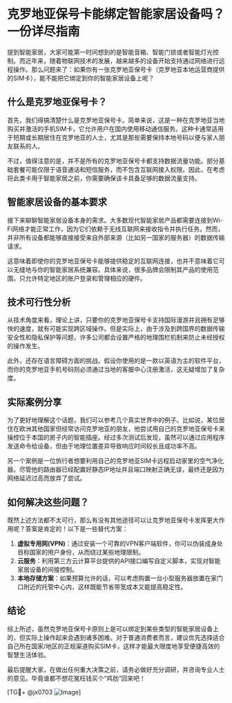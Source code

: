 # 克罗地亚保号卡能绑定智能家居设备吗？一份详尽指南

提到智能家居，大家可能第一时间想到的是智能音箱、智能门锁或者智能灯光控制。而近年来，随着物联网技术的发展，越来越多的设备开始支持通过网络进行远程操作。那么问题来了：如果你有一张克罗地亚保号卡（克罗地亚本地运营商提供的SIM卡），能不能把它绑定到你的智能家居设备上呢？

## 什么是克罗地亚保号卡？

首先，我们得搞清楚什么是克罗地亚保号卡。简单来说，这是一种在克罗地亚当地购买并激活的手机SIM卡，它允许用户在国内使用移动通信服务。这种卡通常适用于短期或长期居住在克罗地亚的人士，尤其是那些需要保持本地号码以便与家人朋友联系的人。

不过，值得注意的是，并不是所有的克罗地亚保号卡都支持数据流量功能。部分基础套餐可能仅限于语音通话和短信服务，而不包含互联网接入权限。因此，在考虑将此类卡用于智能家居之前，你需要确保该卡具备足够的数据流量支持。

## 智能家居设备的基本要求

接下来聊聊智能家居设备本身的需求。大多数现代智能家居产品都需要连接到Wi-Fi网络才能正常工作，因为它们依赖于无线互联网来接收指令并执行任务。然而，并非所有设备都能够直接接受来自外部来源（比如另一国家的服务器）的数据传输请求。

这意味着即使你的克罗地亚保号卡能够提供稳定的互联网连接，也并不意味着它可以无缝地与你的智能家居系统兼容。具体来说，很多品牌会限制其产品的使用范围，只允许特定地区的账户登录和管理相应的硬件。

## 技术可行性分析

从技术角度来看，理论上讲，只要你的克罗地亚保号卡支持国际漫游并且拥有足够快的速度，就有可能实现跨区域操作。但是实际上，由于涉及到跨国界的数据传输安全性和隐私保护等问题，许多公司都会设置严格的地理围栏机制来防止未经授权的操作发生。

此外，还存在语言障碍方面的挑战。假设你使用的是一款以英语为主的软件平台，而你的克罗地亚手机号码则必须通过当地的客服中心注册激活，这无疑增加了复杂度。

## 实际案例分享

为了更好地理解这个话题，我们可以参考几个真实世界中的例子。比如说，某位居住在欧洲其他国家但经常访问克罗地亚的朋友，他尝试用自己的克罗地亚保号卡来操控位于本国的房子内的智能插座。经过多次测试后发现，虽然可以通过应用程序发送命令给设备，但由于地理位置差异导致响应时间较长且成功率不高。

另一个案例是一位旅行者想要利用自己的克罗地亚SIM卡远程启动家里的空气净化器。尽管他的路由器已经配置好静态IP地址并且端口映射正确无误，最终还是因为网络延迟过高而放弃了尝试。

## 如何解决这些问题？

既然上述方法都不太可行，那么有没有其他途径可以让克罗地亚保号卡发挥更大作用呢？答案是肯定的！以下是一些替代方案：

1. **虚拟专用网(VPN)**：通过安装一个可靠的VPN客户端软件，你可以伪装成身处目标国家的用户身份，从而绕过某些地理限制。
2. **云服务**：利用第三方云计算平台提供的API接口编写自定义脚本，实现对智能家居设备的间接控制。
3. **本地存储方案**：如果预算允许的话，可以考虑购置一台小型服务器放置在家门口附近的托管中心内，这样既能节省带宽成本又能提高稳定性。

## 结论

综上所述，虽然克罗地亚保号卡原则上是可以绑定到某些类型的智能家居设备上的，但实际上操作起来会遇到诸多困难。对于普通消费者而言，建议优先选择适合自己所在国家/地区的正规渠道购买SIM卡，这样才能最大限度地享受便捷高效的智慧生活体验。

最后提醒大家，在做出任何重大决策之前，请务必做好充分调研，并咨询专业人士的意见。毕竟谁都不想花冤枉钱买个“鸡肋”回来吧！

[TG💪+ @jx0703 ![Image](https://github.com/user-attachments/assets/dbca1d08-cadb-493c-b0ec-ad6f7a83f270)]